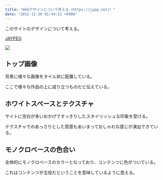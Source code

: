 ```yaml
---
title: "Webデザインについて考える（https://jypg.net/）"
date: "2012-11-20 01:44:22 +0900"
---
```


このサイトのデザインについて考える。 

[JAYPEG](https://jypg.net/) 

![](/images/2012/11/20/webdesign-jaypeg-1.png)

## トップ画像

背景に様々な画像をタイル状に配置している。 

ここで様々な作品の上に成り立つものだと伝えている。 

## ホワイトスペースとテクスチャ

サイトに空白が多いおかげですっきりしたスタイリッシュな印象を受ける。 

テクスチャでのあっさりとした質感もあいまっておしゃれな感じが演出できている。 

## モノクロベースの色合い

全体的にモノクロベースのカラーとなっており、コンテンツに色がついている。 

これはコンテンツが主役だということを意味しているように思える。
